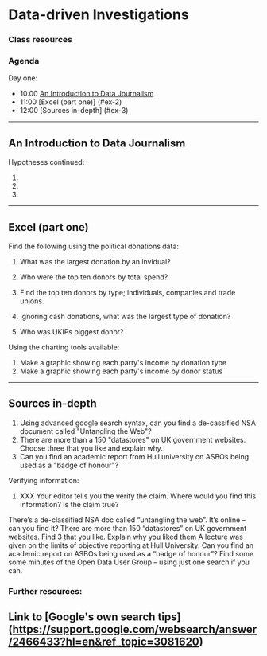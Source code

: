 # Data-driven Investigations

### Class resources

### Agenda

Day one:

* 10.00 [An Introduction to Data Journalism](#ex-1)
* 11:00 [Excel (part one)] (#ex-2)
* 12:00 [Sources in-depth] (#ex-3)

------------------------------------------------------------------------------------------------------------
## <a name="ex-1"></a>An Introduction to Data Journalism

Hypotheses continued: 

1. 
2.
3.

-------------------------------------------------------------------------------------------------------------
## <a name="ex-2"></a>Excel (part one)

Find the following using the political donations data:

1. What was the largest donation by an invidual?

2. Who were the top ten donors by total spend? 
3. Find the top ten donors by type; individuals, companies and trade unions.
4. Ignoring cash donations, what was the largest type of donation?
5. Who was UKIPs biggest donor?


Using the charting tools available:

1. Make a graphic showing each party's income by donation type
2. Make a graphic showing each party's income by donor status

---------------------------------------------------------------------------------------------------------------
## <a name="ex-3"></a>Sources in-depth

1. Using advanced google search syntax, can you find a de-cassified NSA document called "Untangling the Web"?
2. There are more than a 150 "datastores" on UK government websites. Choose three that you like and explain why. 
3. Can you find an academic report from Hull university on ASBOs being used as a "badge of honour"?

Verifying information:

1. XXX Your editor tells you the verify the claim. Where would you find this information? Is the claim true?

There’s a de-classified NSA doc called “untangling the web”. It’s online – can you find it?
There are more than 150 “datastores” on UK government websites. Find 3 that you like. Explain why you liked them
 A lecture was given on the limits of objective reporting at Hull University.
Can you find an academic report on ASBOs being used as a “badge of honour”?
Find some some minutes of the Open Data User Group – using just one search if you can.

### Further resources:

Link to [Google's own search tips] (https://support.google.com/websearch/answer/2466433?hl=en&ref_topic=3081620)
-----------------------------------------------------------------------------------------------------------------

